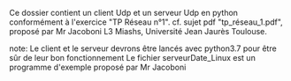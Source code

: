 Ce dossier contient un client Udp et un serveur Udp en python conformément à l'exercice "TP Réseau n°1".
cf. sujet pdf "tp_réseau_1.pdf", 
proposé par Mr Jacoboni L3 Miashs, Université Jean Jaurès Toulouse.


note: Le client et le serveur devrons être lancés avec python3.7 pour être sûr de leur bon fonctionnement
Le fichier serveurDate_Linux est un programme d'exemple proposé par Mr Jacoboni
